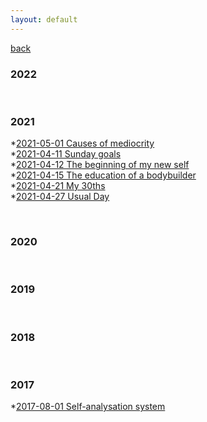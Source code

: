 ```yaml
---
layout: default
---
```


[back](https://dzhulianan.github.io/notes/)

<h3>2022</h3>


<br><h3>2021</h3>
*[2021-05-01 Causes of mediocrity](./2021-05-01-causes-of-mediocrity.md)<br>
*[2021-04-11 Sunday goals](./2021-04-11-sunday-goals.md)<br>
*[2021-04-12 The beginning of my new self](./2021-04-12-the-beginning-my-new-self.md)<br>
*[2021-04-15 The education of a bodybuilder](./2021-04-15-the-education-of-a-bodybuilder.md)<br>
*[2021-04-21 My 30ths](./2021-04-21-my-30ths.md)<br>
*[2021-04-27 Usual Day](./2021-04-27-usual-day.md)<br>

<br><h3>2020</h3>

<br><h3>2019</h3>

<br><h3>2018</h3>

<br><h3>2017</h3>
*[2017-08-01 Self-analysation system](./1-08-2017.md)<br>

